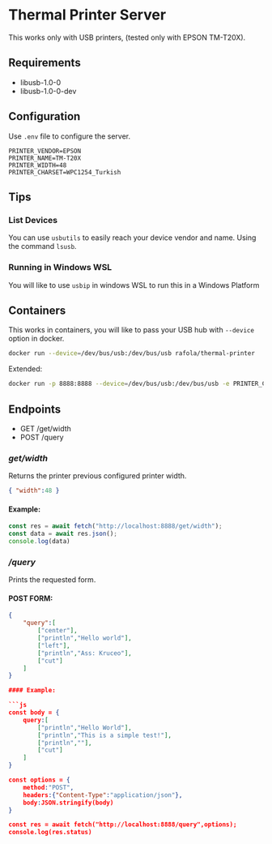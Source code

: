 # Thermal Printer Server

This works only with USB printers, (tested only with EPSON TM-T20X).

## Requirements 

- libusb-1.0-0
- libusb-1.0-0-dev

## Configuration

Use `.env` file to configure the server.

```env
PRINTER_VENDOR=EPSON
PRINTER_NAME=TM-T20X
PRINTER_WIDTH=48
PRINTER_CHARSET=WPC1254_Turkish
```

## Tips

### List Devices

You can use `usbutils` to easily reach your device vendor and name.
Using the command `lsusb`.

### Running in Windows WSL

You will like to use `usbip` in windows WSL to run this in a Windows Platform

## Containers 

This works in containers, you will like to pass your USB hub with `--device` option in docker.

```bash
docker run --device=/dev/bus/usb:/dev/bus/usb rafola/thermal-printer
```

Extended:

```bash
docker run -p 8888:8888 --device=/dev/bus/usb:/dev/bus/usb -e PRINTER_CHARSET=WPC1254_Turkish -e PRINTER_WIDTH=48 -e PRINTER_VENDOR=EPSON -e PRINTER_NAME=TM-T20X rafola/thermal-printer
```

## Endpoints 

- GET /get/width 
- POST /query

### ***get/width***

Returns the printer previous configured printer width.

```json
{ "width":48 }
```

#### Example:

```js
const res = await fetch("http://localhost:8888/get/width");
const data = await res.json();
console.log(data)
```

### ***/query***

Prints the requested form.

#### POST FORM:

```json
{
    "query":[
        ["center"],
        ["println","Hello world"],
        ["left"],
        ["println","Ass: Kruceo"],
        ["cut"]
    ]
}

#### Example:

```js
const body = {
    query:[
        ["println","Hello World"],
        ["println","This is a simple test!"],
        ["println",""],
        ["cut"]
    ]
}

const options = {
    method:"POST",
    headers:{"Content-Type":"application/json"},
    body:JSON.stringify(body)
} 

const res = await fetch("http://localhost:8888/query",options);
console.log(res.status)
```

